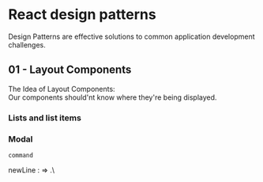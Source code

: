 # React design patterns

Design Patterns are effective solutions to common application development challenges.
 

## 01 - Layout Components
The Idea of Layout Components:\
Our components should'nt know where they're being displayed. 

### Lists and list items

### Modal

`command`

newLine : => .\
